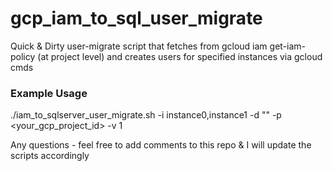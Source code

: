 # gcp_iam_to_sql_user_migrate
Quick &amp; Dirty user-migrate script that fetches from gcloud iam get-iam-policy (at project level) and creates users for specified instances via gcloud cmds


### Example Usage
./iam_to_sqlserver_user_migrate.sh -i instance0,instance1 -d "" -p <your_gcp_project_id> -v 1

Any questions - feel free to add comments to this repo & I will update the scripts accordingly
